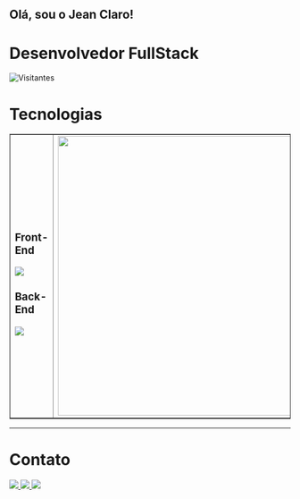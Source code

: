 ## Olá, sou o Jean Claro!


# **Desenvolvedor FullStack**
<p align="left"> <img src="https://komarev.com/ghpvc/?username=JeanClaroCode&color=green" alt="Visitantes" /> 


  
# **Tecnologias**
<table border="none">
  <tr>
    <td>
      <h3>Front-End</h3>
      <img src="https://skillicons.dev/icons?i=react,nextjs,styledcomponents,tailwind,ts,redux,figma" />
      <h3>Back-End</h3>
      <img src="https://skillicons.dev/icons?i=java,spring,postgres,mongodb,nodejs,express,aws,docker" />
    </td>
    <td align="center">
      <img width="500" src="https://images-wixmp-ed30a86b8c4ca887773594c2.wixmp.com/f/c83c004e-1370-4756-88e5-4071de797088/ddjk36s-36e736ed-a3f5-4ead-bc5a-2055ad79d8a7.gif?token=eyJ0eXAiOiJKV1QiLCJhbGciOiJIUzI1NiJ9.eyJzdWIiOiJ1cm46YXBwOjdlMGQxODg5ODIyNjQzNzNhNWYwZDQxNWVhMGQyNmUwIiwiaXNzIjoidXJuOmFwcDo3ZTBkMTg4OTgyMjY0MzczYTVmMGQ0MTVlYTBkMjZlMCIsIm9iaiI6W1t7InBhdGgiOiJcL2ZcL2M4M2MwMDRlLTEzNzAtNDc1Ni04OGU1LTQwNzFkZTc5NzA4OFwvZGRqazM2cy0zNmU3MzZlZC1hM2Y1LTRlYWQtYmM1YS0yMDU1YWQ3OWQ4YTcuZ2lmIn1dXSwiYXVkIjpbInVybjpzZXJ2aWNlOmZpbGUuZG93bmxvYWQiXX0.pgxwYJcrj6fKZmowAdX5HbdvaHWItqxLpSim41_sgC4">
    </td>
  </tr>
</table>

<hr>
<!-- <div style="display: flex;">
    <img style="width: 31%; height: auto;" src="https://github-readme-stats.vercel.app/api/top-langs/?username=JeanClaroCode&size_weight=0.5&count_weight=0.5&theme=dracula&hide=css,html,shell,python,c++,C++,C,cython&langs_count=3" alt="Jean Claro github stats" />
    <img style="width: 51%; height: auto;" src="https://github-readme-stats.vercel.app/api?username=JeanClaroCode&show_icons=true&theme=dracula" />
</div>
 -->
 
# Contato
<div>
    <a href="mailto:jeanclarodev@gmail.com">
        <img src="https://img.shields.io/badge/Gmail-D14836?style=for-the-badge&logo=gmail&logoColor=white">
    </a>
    <a href="https://wa.me/61992689268">
        <img src="https://img.shields.io/badge/WhatsApp-25D366?style=for-the-badge&logo=whatsapp&logoColor=white">
    </a>
    <a href="https://www.linkedin.com/in/jeanclaro/">
        <img src="https://img.shields.io/badge/LinkedIn-0077B5?style=for-the-badge&logo=linkedin&logoColor=white">
    </a>
</div>
